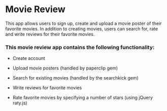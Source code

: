 # Movie Review

This app allows users to sign up, create and upload a movie poster of their favorite movies. In addition to creating movies, users can search for, rate and write reviews for their favorite movies.

### This movie review app contains the following functionality:

* Create account

* Upload movie posters (handled by paperclip gem)

* Search for existing movies (handled by the searchkick gem)

* Write reviews for favorite movies

* Rate favorite movies by specifying a number of stars (using jQuery raty.js)
